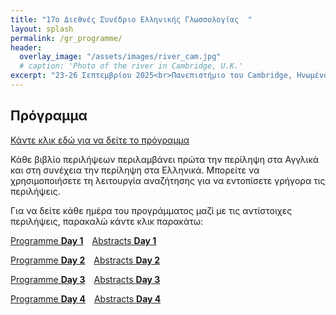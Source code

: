 ```yaml
---
title: "17ο Διεθνές Συνέδριο Ελληνικής Γλωσσολογίας  "
layout: splash
permalink: /gr_programme/
header:
  overlay_image: "/assets/images/river_cam.jpg"
  # caption: 'Photo of the river in Cambridge, U.K.' 
excerpt: "23-26 Σεπτεμβρίου 2025<br>Πανεπιστήμιο του Cambridge, Ηνωμένο Βασίλειο"
---
```


## Πρόγραμμα

[Κάντε κλικ εδώ για να δείτε το πρόγραμμα](/downloads/Programme_17_07.pdf)


Κάθε βιβλίο περιλήψεων περιλαμβάνει πρώτα την περίληψη στα Αγγλικά και στη συνέχεια την περίληψη στα Ελληνικά. Μπορείτε να χρησιμοποιήσετε τη λειτουργία αναζήτησης για να εντοπίσετε γρήγορα τις περιλήψεις.

Για να δείτε κάθε ημέρα του προγράμματος μαζί με τις αντίστοιχες περιλήψεις, παρακαλώ κάντε κλικ παρακάτω:

<div style="display: flex; flex-direction: column; gap: 1em;">

  <div style="display: flex; gap: 1em;">
    <a class="day-button" href="/downloads/Programme_17_07_TUE.pdf">Programme <strong>Day 1</strong></a>
    <a class="day-button" href="/downloads/book_tue_final.pdf">Abstracts <strong>Day 1</strong></a>
  </div>

  <div style="display: flex; gap: 1em;">
    <a class="day-button" href="/downloads/Programme_17_07_WED.pdf">Programme <strong>Day 2</strong></a>
    <a class="day-button" href="/downloads/book_wed_final.pdf">Abstracts <strong>Day 2</strong></a>
  </div>

  <div style="display: flex; gap: 1em;">
    <a class="day-button" href="/downloads/Programme_17_07_THU.pdf">Programme <strong>Day 3</strong></a>
    <a class="day-button" href="/downloads/book_thu_final.pdf">Abstracts <strong>Day 3</strong></a>
  </div>

  <div style="display: flex; gap: 1em;">
    <a class="day-button" href="/downloads/Programme_17_07_FRI.pdf">Programme <strong>Day 4</strong></a>
    <a class="day-button" href="/downloads/book_fri_final.pdf">Abstracts <strong>Day 4</strong></a>
  </div>

</div>

